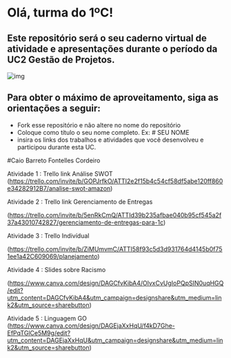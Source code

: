 # Olá, turma do 1ºC! 
## Este repositório será o seu caderno virtual de atividade e apresentações durante o período da UC2 Gestão de Projetos. 

![img](https://blog.acelerato.com/wp-content/uploads/2020/08/5-beneficios-da-gesta%CC%83o-de-projetos-para-a-sua-empresa-1200x640.png)

## Para obter o máximo de aproveitamento, siga as orientações a seguir:

- Fork esse repositório e não altere no nome do repositório
- Coloque como título o seu nome completo. Ex: # SEU NOME
- insira os links dos trabalhos e atividades que você desenvolveu e participou durante esta UC.


#Caio Barreto Fontelles Cordeiro

Atividade 1 : Trello link Análise SWOT
(https://trello.com/invite/b/GOPJrfkO/ATTI2e2f15b4c54cf58df5abe120ff860e34282912B7/analise-swot-amazon)

Atividade 2 : Trello link Gerenciamento de Entregas

(https://trello.com/invite/b/5enRkCmQ/ATTId39b235afbae040b95cf545a2f37a43010742827/gerenciamento-de-entregas-para-1c)

Atividade 3 : Trello Indivídual

(https://trello.com/invite/b/ZiMUmvmC/ATTI58f93c5d3d931764d4145b0f751ee1a42C609069/planejamento)

Atividade 4 : Slides sobre Racismo

(https://www.canva.com/design/DAGCfvKibA4/OlvxCvUgIoPQpSIN0uqHGQ/edit?utm_content=DAGCfvKibA4&utm_campaign=designshare&utm_medium=link2&utm_source=sharebutton)

Atividade 5 : Linguagem GO 
(https://www.canva.com/design/DAGEjaXxHqU/f4kD7Ghe-EfPqTGlCe5M9g/edit?utm_content=DAGEjaXxHqU&utm_campaign=designshare&utm_medium=link2&utm_source=sharebutton)


